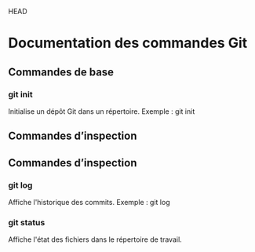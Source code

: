  HEAD
# Documentation des commandes Git
## Commandes de base
### git init
Initialise un dépôt Git dans un répertoire.
Exemple : git init

## Commandes d’inspection
## Commandes d’inspection
### git log
Affiche l'historique des commits.
Exemple : git log
### git status
Affiche l'état des fichiers dans le répertoire de travail.

